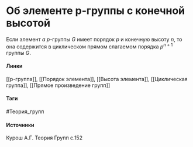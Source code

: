 # Об элементе p-группы с конечной высотой
Если элемент $a$ $p$-группы $G$ имеет порядок $p$ и конечную высоту $n$, то она содержится в циклическом прямом слагаемом порядка $p^{n+1}$ группы $G$.

#### Линки
 [[p-группа]],
 [[Порядок элемента]],
 [[Высота элемента]],
 [[Циклическая группа]],
 [[Прямое произведение групп]]
#### Тэги
 #Теория_групп 
#### Источники
 Курош А.Г. Теория Групп с.152